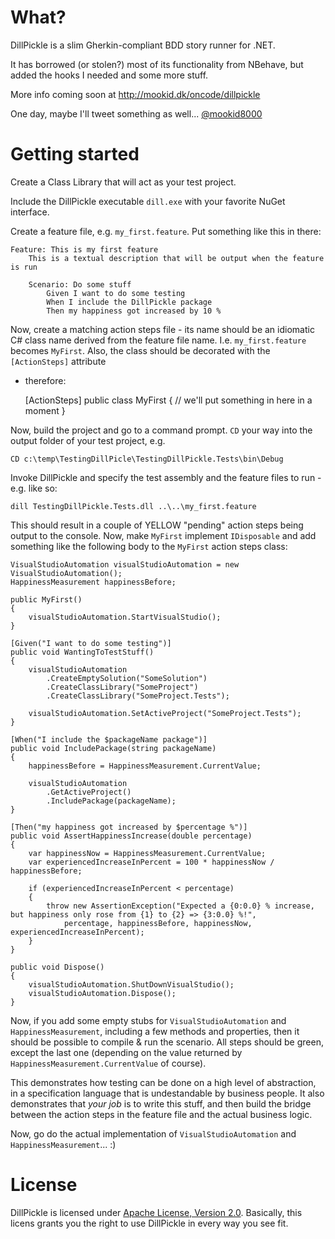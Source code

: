 What?
====

DillPickle is a slim Gherkin-compliant BDD story runner for .NET.

It has borrowed (or stolen?) most of its functionality from NBehave, but added the hooks I needed and some more stuff.

More info coming soon at http://mookid.dk/oncode/dillpickle

One day, maybe I'll tweet something as well... [@mookid8000][2]

Getting started
====
Create a Class Library that will act as your test project.

Include the DillPickle executable `dill.exe` with your favorite NuGet interface.

Create a feature file, e.g. `my_first.feature`. Put something like this in there:

	Feature: This is my first feature
		This is a textual description that will be output when the feature is run

		Scenario: Do some stuff
			Given I want to do some testing
			When I include the DillPickle package
			Then my happiness got increased by 10 %

Now, create a matching action steps file - its name should be an idiomatic C# class name derived from the feature file 
name. I.e. `my_first.feature` becomes `MyFirst`. Also, the class should be decorated with the `[ActionSteps]` attribute
- therefore:

	[ActionSteps]
	public class MyFirst
	{
		// we'll put something in here in a moment
	}


Now, build the project and go to a command prompt. `CD` your way into the output folder of your test project, e.g.

	CD c:\temp\TestingDillPicle\TestingDillPickle.Tests\bin\Debug

Invoke DillPickle and specify the test assembly and the feature files to run - e.g. like so:

	dill TestingDillPickle.Tests.dll ..\..\my_first.feature

This should result in a couple of YELLOW "pending" action steps being output to the console. Now, make `MyFirst` implement
`IDisposable` and add something like the following body to the `MyFirst` action steps class:

	VisualStudioAutomation visualStudioAutomation = new VisualStudioAutomation();
	HappinessMeasurement happinessBefore;

	public MyFirst()
	{
		visualStudioAutomation.StartVisualStudio();
	}

	[Given("I want to do some testing")]
	public void WantingToTestStuff()
	{
		visualStudioAutomation
			.CreateEmptySolution("SomeSolution")
			.CreateClassLibrary("SomeProject")
			.CreateClassLibrary("SomeProject.Tests");

		visualStudioAutomation.SetActiveProject("SomeProject.Tests");
	}

	[When("I include the $packageName package")]
	public void IncludePackage(string packageName)
	{
		happinessBefore = HappinessMeasurement.CurrentValue;

		visualStudioAutomation
			.GetActiveProject()
			.IncludePackage(packageName);
	}

	[Then("my happiness got increased by $percentage %")]
	public void AssertHappinessIncrease(double percentage)
	{
		var happinessNow = HappinessMeasurement.CurrentValue;
		var experiencedIncreaseInPercent = 100 * happinessNow / happinessBefore;

		if (experiencedIncreaseInPercent < percentage)
		{
			throw new AssertionException("Expected a {0:0.0} % increase, but happiness only rose from {1} to {2} => {3:0.0} %!",
				percentage, happinessBefore, happinessNow, experiencedIncreaseInPercent);
		}
	}

	public void Dispose()
	{
		visualStudioAutomation.ShutDownVisualStudio();
		visualStudioAutomation.Dispose();
	}

Now, if you add some empty stubs for `VisualStudioAutomation` and `HappinessMeasurement`, including a few methods and properties, then
it should be possible to compile & run the scenario. All steps should be green, except the last one (depending on the value returned by 
`HappinessMeasurement.CurrentValue` of course).

This demonstrates how testing can be done on a high level of abstraction, in a specification language that is undestandable by
business people. It also demonstrates that _your job_ is to write this stuff, and then build the bridge between the action steps in the
feature file and the actual business logic.

Now, go do the actual implementation of `VisualStudioAutomation` and `HappinessMeasurement`... :)

License
====

DillPickle is licensed under [Apache License, Version 2.0][1]. Basically, this licens grants you the right to use DillPickle in every way you see fit.

[1]: http://www.apache.org/licenses/LICENSE-2.0.html
[2]: http://twitter.com/#!/mookid8000